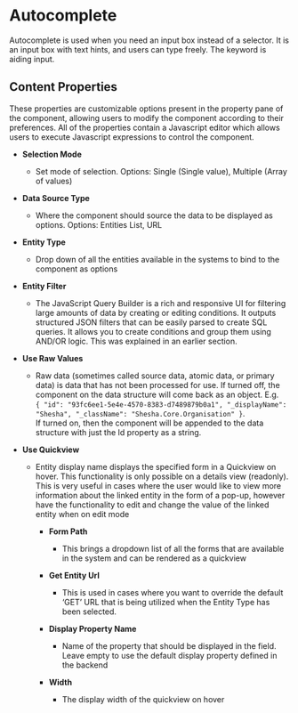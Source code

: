 # Autocomplete

Autocomplete is used when you need an input box instead of a selector. It is an input box with text hints, and users can type freely. The keyword is aiding input.

## Content Properties

These properties are customizable options present in the property pane of the component, allowing users to modify the component according to their preferences. All of the properties contain a Javascript editor which allows users to execute Javascript expressions to control the component.

- **Selection Mode**

  - Set mode of selection. Options: Single (Single value), Multiple (Array of values)

- **Data Source Type**

  - Where the component should source the data to be displayed as options. Options: Entities List, URL

- **Entity Type**

  - Drop down of all the entities available in the systems to bind to the component as options

- **Entity Filter**

  - The JavaScript Query Builder is a rich and responsive UI for filtering large amounts of data by creating or editing conditions. It outputs structured JSON filters that can be easily parsed to create SQL queries. It allows you to create conditions and group them using AND/OR logic. This was explained in an earlier section.

- **Use Raw Values**

  - Raw data (sometimes called source data, atomic data, or primary data) is data that has not been processed for use. If turned off, the component on the data structure will come back as an object. E.g. <br/>`{ "id": "93fc6ee1-5e4e-4570-8383-d7489879b0a1", "_displayName": "Shesha", "_className": "Shesha.Core.Organisation" }`. <br/>If turned on, then the component will be appended to the data structure with just the Id property as a string.

- **Use Quickview**

  - Entity display name displays the specified form in a Quickview on hover. This functionality is only possible on a details view (readonly). This is very useful in cases where the user would like to view more information about the linked entity in the form of a pop-up, however have the functionality to edit and change the value of the linked entity when on edit mode

    - **Form Path**

      - This brings a dropdown list of all the forms that are available in the system and can be rendered as a quickview

    - **Get Entity Url**

      - This is used in cases where you want to override the default ‘GET’ URL that is being utilized when the Entity Type has been selected.

    - **Display Property Name**

      - Name of the property that should be displayed in the field. Leave empty to use the default display property defined in the backend

    - **Width**
      - The display width of the quickview on hover
